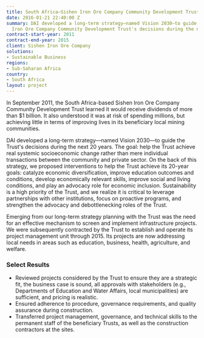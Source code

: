 ```yaml
---
title: South Africa—Sishen Iron Ore Company Community Development Trust
date: 2016-01-21 22:40:00 Z
summary: DAI developed a long-term strategy—named Vision 2030—to guide the Sishen
  Iron Ore Company Community Development Trust's decisions during the next 20 years.
contract-start-year: 2011
contract-end-year: 2015
client: Sishen Iron Ore Company
solutions:
- Sustainable Business
regions:
- Sub-Saharan Africa
country:
- South Africa
layout: project
---
```


In September 2011, the South Africa-based Sishen Iron Ore Company Community Development Trust learned it would receive dividends of more than $1 billion. It also understood it was at risk of spending millions, but achieving little in terms of improving lives in its beneficiary local mining communities.

DAI developed a long-term strategy—named Vision 2030—to guide the Trust's decisions during the next 20 years. The goal: help the Trust achieve real systemic socioeconomic change rather than mere individual transactions between the community and private sector. On the back of this strategy, we proposed interventions to help the Trust achieve its 20-year goals: catalyze economic diversification, improve education outcomes and conditions, develop economically relevant skills, improve social and living conditions, and play an advocacy role for economic inclusion. Sustainability is a high priority of the Trust, and we realize it is critical to leverage partnerships with other institutions, focus on proactive programs, and strengthen the advocacy and debottlenecking roles of the Trust.

Emerging from our long-term strategy planning with the Trust was the need for an effective mechanism to screen and implement infrastructure projects. We were subsequently contracted by the Trust to establish and operate its project management unit through 2015. Its projects are now addressing local needs in areas such as education, business, health, agriculture, and welfare.

### Select Results

* Reviewed projects considered by the Trust to ensure they are a strategic fit, the business case is sound, all approvals with stakeholders (e.g., Departments of Education and Water Affairs, local municipalities) are sufficient, and pricing is realistic.
* Ensured adherence to procedure, governance requirements, and quality assurance during construction.
* Transferred project management, governance, and technical skills to the permanent staff of the beneficiary Trusts, as well as the construction contractors at the sites.
